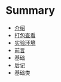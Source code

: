 # Summary

* [介绍](book/1.intro.md)
* [打包查看](book/2.pack.md)
* [实验环境](book/1.1env.md)
* [前言](book/0.perface.md)
* 基础
* 后记
* 基础类

